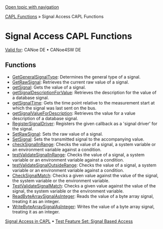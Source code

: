 [Open topic with navigation](../../../../CANoeDEFamily.htm#Topics/CAPLFunctions/SignalAccess/CAPLfunctionsSignalAccessOverview.md)

[CAPL Functions](../CAPLfunctions.md) » Signal Access CAPL Functions

# Signal Access CAPL Functions

[Valid for](../../Shared/FeatureAvailability.md): CANoe DE • CANoe4SW DE

## Functions

- [GetGeneralSignalType](CAPLfunctionGetGeneralSignalType.md): Determines the general type of a signal.
- [GetRawSignal](../Test/Functions/CAPLfunctionGetRawSignal.md): Retrieves the current raw value of a signal.
- [getSignal](../Test/Functions/CAPLfunctionGetSignal.md): Gets the value of a signal.
- [getSignalDescriptionForValue](CAPLfunctionGetSignalDescriptionForValue.md): Retrieves the description for the value of a database signal.
- [getSignalTime](../Test/Functions/CAPLfunctionGetSignalTime.md): Gets the time point relative to the measurement start at which the signal was last sent on the bus.
- [getSignalValueForDescription](CAPLfunctionGetSignalValueForDescription.md): Retrieves the value for a value description of a database signal.
- [RegisterSignalDriver](../Test/Functions/CAPLfunctionRegisterSignalDriver.md): Registers the given callback as a 'signal driver' for the signal.
- [SetRawSignal](../Test/Functions/CAPLfunctionSetRawSignal.md): Sets the raw value of a signal.
- [SetSignal](../Test/Functions/CAPLfunctionSetSignal.md): Sets the transmitted signal to the accompanying value.
- [checkSignalInRange](../Test/Functions/CAPLfunctionCheckSignalInRange.md): Checks the value of a signal, a system variable or an environment variable against a condition.
- [testValidateSignalInRange](../Test/Functions/CAPLfunctionTestValidateSignalInRange.md): Checks the value of a signal, a system variable or an environment variable against a condition.
- [testValidateSignalOutsideRange](../Test/Functions/CAPLfunctionTestValidateSignalOutsideRange.md): Checks the value of a signal, a system variable or an environment variable against a condition.
- [CheckSignalMatch](../Test/Functions/CAPLfunctionCheckSignalMatch.md): Checks a given value against the value of the signal, the system variable or the environment variable.
- [TestValidateSignalMatch](../Test/Functions/CAPLfunctionTestValidateSignalMatch.md): Checks a given value against the value of the signal, the system variable or the environment variable.
- [ReadByteArraySignalAsInteger](CAPLfunctionReadByteArraySignalAsInteger.md): Reads the value of a byte array signal, treating it as an integer.
- [WriteByteArraySignalAsInteger](CAPLfunctionWriteByteArraySignalAsInteger.md): Writes the value of a byte array signal, treating it as an integer.

[Signal Access in CAPL](../../Shared/CAPL/SignalOrientedProgramming/SOPSignalConcept.md) • [Test Feature Set: Signal Based Access](../../CANoeCANalyzer/Test/TestFeatureSet/TFSSignalOrientedAccess.md)
